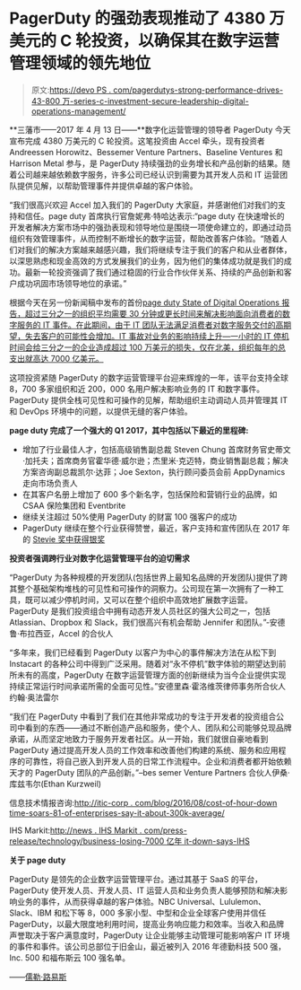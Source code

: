 # PagerDuty 的强劲表现推动了 4380 万美元的 C 轮投资，以确保其在数字运营管理领域的领先地位

> 原文:[https://devo PS . com/pagerdutys-strong-performance-drives-43-800 万-series-c-investment-secure-leadership-digital-operations-management/](https://devops.com/pagerdutys-strong-performance-drives-43-8-million-series-c-investment-secure-leadership-digital-operations-management/)

**三藩市——2017 年 4 月 13 日——**数字化运营管理的领导者 PagerDuty 今天宣布完成 4380 万美元的 C 轮投资。这笔投资由 Accel 牵头，现有投资者 Andreessen Horowitz、Bessemer Venture Partners、Baseline Ventures 和 Harrison Metal 参与，是 PagerDuty 持续强劲的业务增长和产品创新的结果。随着公司越来越依赖数字服务，许多公司已经认识到需要为其开发人员和 IT 运营团队提供见解，以帮助管理事件并提供卓越的客户体验。

“我们很高兴欢迎 Accel 加入我们的 PagerDuty 大家庭，并感谢他们对我们的支持和信任。page duty 首席执行官詹妮弗·特哈达表示:“page duty 在快速增长的开发者解决方案市场中的强劲表现和领导地位是围绕一项使命建立的，即通过动员组织有效管理事件，从而控制不断增长的数字运营，帮助改善客户体验。“随着人们对我们的解决方案越来越感兴趣，我们将继续专注于我们的客户和从业者群体，以深思熟虑和现金高效的方式发展我们的业务，因为他们的集体成功就是我们的成功。最新一轮投资强调了我们通过稳固的行业合作伙伴关系、持续的产品创新和客户成功巩固市场领导地位的承诺。”

根据今天在另一份新闻稿中发布的首份[page duty State of Digital Operations 报告，超过三分之一的组织平均需要 30 分钟或更长时间来解决影响面向消费者的数字服务的 IT 事件。在此期间，由于 IT 团队无法满足消费者对数字服务交付的高期望，失去客户的可能性会增加。IT 事故对业务的影响持续上升—一小时的 IT 停机时间会给三分之一的企业造成超过 100 万美元的损失，仅在北美，组织每年的总支出就高达 7000 亿美元。](https://www.pagerduty.com/newsroom/state-digital-operations)

这项投资紧随 PagerDuty 的数字运营管理平台迎来辉煌的一年，该平台支持全球 8，700 多家组织和近 200，000 名用户解决影响业务的 IT 和数字事件。PagerDuty 提供全栈可见性和可操作的见解，帮助组织主动调动人员并管理其 IT 和 DevOps 环境中的问题，以提供无缝的客户体验。

**page duty 完成了一个强大的 Q1 2017，其中包括以下最近的里程碑:**

*   增加了行业最佳人才，包括高级销售副总裁 Steven Chung 首席财务官史蒂文·加托夫；首席商务官霍华德·威尔逊；杰里米·克迈特，商业销售副总裁；解决方案咨询副总裁凯尔·达菲；Joe Sexton，执行顾问委员会前 AppDynamics 走向市场负责人
*   在其客户名册上增加了 600 多个新名字，包括保险和营销行业的品牌，如 CSAA 保险集团和 Eventbrite
*   继续关注超过 50%使用 PagerDuty 的财富 100 强客户的成功
*   PagerDuty 继续在整个行业获得赞誉，最近，客户支持和宣传团队在 2017 年的 [Stevie 奖中获得银奖](http://stevieawards.com/sales/2017-stevie%C2%AE-award-winners)

**投资者强调跨行业对数字化运营管理平台的迫切需求**

“PagerDuty 为各种规模的开发团队(包括世界上最知名品牌的开发团队)提供了跨其整个基础架构堆栈的可见性和可操作的洞察力。公司现在第一次拥有了一种工具，既可以减少停机时间，又可以在整个组织中高效地扩展数字运营。PagerDuty 是我们投资组合中拥有动态开发人员社区的强大公司之一，包括 Atlassian、Dropbox 和 Slack，我们很高兴有机会帮助 Jennifer 和团队。”-安德鲁·布拉西亚，Accel 的合伙人

“多年来，我们已经看到 PagerDuty 以客户为中心的事件解决方法在从松下到 Instacart 的各种公司中得到广泛采用。随着对“永不停机”数字体验的期望达到前所未有的高度，PagerDuty 在数字运营管理方面的创新继续为当今企业提供实现持续正常运行时间承诺所需的全面可见性。”安德里森·霍洛维茨律师事务所合伙人约翰·奥法雷尔

“我们在 PagerDuty 中看到了我们在其他非常成功的专注于开发者的投资组合公司中看到的东西——通过不断创造产品和服务，使个人、团队和公司能够兑现品牌承诺，从而坚定地致力于服务开发者社区。从一开始，我们就很自豪地看到 PagerDuty 通过提高开发人员的工作效率和改善他们构建的系统、服务和应用程序的可靠性，将自己嵌入到开发人员的日常工作流程中。企业和消费者都开始依赖天才的 PagerDuty 团队的产品创新。”–bes semer Venture Partners 合伙人伊桑·库兹韦尔(Ethan Kurzweil)

信息技术情报咨询:[http://itic-corp . com/blog/2016/08/cost-of-hour-down time-soars-81-of-enterprises-say-it-about-300k-average/](http://itic-corp.com/blog/2016/08/cost-of-hourly-downtime-soars-81-of-enterprises-say-it-exceeds-300k-on-average/)

IHS Markit:[http://news . IHS Markit . com/press-release/technology/business-losing-7000 亿年 it-down-says-IHS](http://news.ihsmarkit.com/press-release/technology/businesses-losing-700-billion-year-it-downtime-says-ihs)

**关于 page duty**

PagerDuty 是领先的企业数字运营管理平台。通过其基于 SaaS 的平台，PagerDuty 使开发人员、开发人员、IT 运营人员和业务负责人能够预防和解决影响业务的事件，从而获得卓越的客户体验。NBC Universal、Lululemon、Slack、IBM 和松下等 8，000 多家小型、中型和企业全球客户使用并信任 PagerDuty，以最大限度地利用时间，提高业务响应能力和效率。当收入和品牌声誉取决于客户满意度时，PagerDuty 让企业能够主动管理可能影响客户 IT 环境的事件和事件。该公司总部位于旧金山，最近被列入 2016 年德勤科技 500 强，Inc. 500 和福布斯云 100 强名单。

——[儒勒·路易斯](https://devops.com/author/jules/)